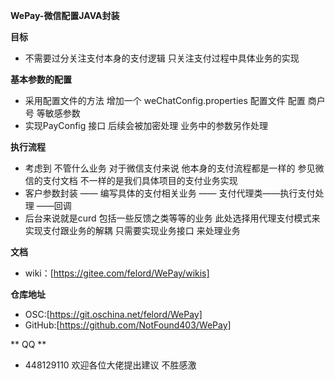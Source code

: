  
 
 
 **WePay-微信配置JAVA封装**
 
 
**目标**
 - 不需要过分关注支付本身的支付逻辑 只关注支付过程中具体业务的实现
 
 
 **基本参数的配置**
 - 采用配置文件的方法 增加一个 weChatConfig.properties 配置文件 配置 商户号 等敏感参数
 - 实现PayConfig 接口 后续会被加密处理 业务中的参数另作处理


**执行流程**
 - 考虑到 不管什么业务  对于微信支付来说 他本身的支付流程都是一样的 参见微信的支付文档  不一样的是我们具体项目的支付业务实现
 - 客户参数封装 —— 编写具体的支付相关业务 —— 支付代理类——执行支付处理 ——回调
 - 后台来说就是curd 包括一些反馈之类等等的业务 此处选择用代理支付模式来实现支付跟业务的解耦 只需要实现业务接口 来处理业务
 
 **文档**
 - wiki：[https://gitee.com/felord/WePay/wikis]
 
 **仓库地址**
 - OSC:[https://git.oschina.net/felord/WePay]
 - GitHub:[https://github.com/NotFound403/WePay]
 
** QQ **
 - 448129110  欢迎各位大佬提出建议 不胜感激